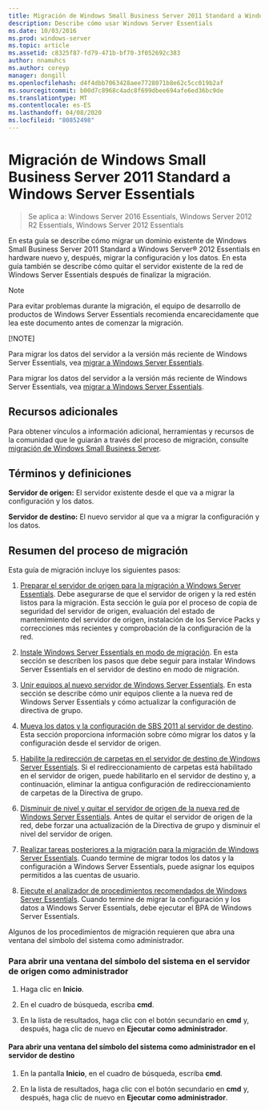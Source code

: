 ```yaml
---
title: Migración de Windows Small Business Server 2011 Standard a Windows Server Essentials
description: Describe cómo usar Windows Server Essentials
ms.date: 10/03/2016
ms.prod: windows-server
ms.topic: article
ms.assetid: c8325f87-fd79-471b-bf70-3f052692c383
author: nnamuhcs
ms.author: coreyp
manager: dongill
ms.openlocfilehash: d4f4dbb7063428aee7728071b8e62c5cc019b2af
ms.sourcegitcommit: b00d7c8968c4adc8f699dbee694afe6ed36bc9de
ms.translationtype: MT
ms.contentlocale: es-ES
ms.lasthandoff: 04/08/2020
ms.locfileid: "80852498"
---
```

# <a name="migrate-windows-small-business-server-2011-standard-to-windows-server-essentials"></a>Migración de Windows Small Business Server 2011 Standard a Windows Server Essentials

>Se aplica a: Windows Server 2016 Essentials, Windows Server 2012 R2 Essentials, Windows Server 2012 Essentials

En esta guía se describe cómo migrar un dominio existente de Windows Small Business Server 2011 Standard a Windows Server&reg; 2012 Essentials en hardware nuevo y, después, migrar la configuración y los datos. En esta guía también se describe cómo quitar el servidor existente de la red de Windows Server Essentials después de finalizar la migración.  
  
> [!NOTE]
>  Para evitar problemas durante la migración, el equipo de desarrollo de productos de Windows Server Essentials recomienda encarecidamente que lea este documento antes de comenzar la migración.  
> 
> [!NOTE]
> 
>  Para migrar los datos del servidor a la versión más reciente de Windows Server Essentials, vea [migrar a Windows Server Essentials](Migrate-from-Previous-Versions-to-Windows-Server-Essentials-or-Windows-Server-Essentials-Experience.md).  
> 
>  Para migrar los datos del servidor a la versión más reciente de Windows Server Essentials, vea [migrar a Windows Server Essentials](../migrate/Migrate-from-Previous-Versions-to-Windows-Server-Essentials-or-Windows-Server-Essentials-Experience.md).  

  
## <a name="additional-resources"></a>Recursos adicionales  
 Para obtener vínculos a información adicional, herramientas y recursos de la comunidad que le guiarán a través del proceso de migración, consulte [migración de Windows Small Business Server](https://go.microsoft.com/fwlink/?LinkId=217520).  
  
## <a name="terms-and-definitions"></a>Términos y definiciones  
 **Servidor de origen:** El servidor existente desde el que va a migrar la configuración y los datos.  
  
 **Servidor de destino:** El nuevo servidor al que va a migrar la configuración y los datos.  
  
## <a name="migration-process-summary"></a>Resumen del proceso de migración  
 Esta guía de migración incluye los siguientes pasos:  
  

1.  [Preparar el servidor de origen para la migración a Windows Server Essentials](Prepare-your-Source-Server-for-Windows-Server-Essentials-migration.md).  Debe asegurarse de que el servidor de origen y la red estén listos para la migración. Esta sección le guía por el proceso de copia de seguridad del servidor de origen, evaluación del estado de mantenimiento del servidor de origen, instalación de los Service Packs y correcciones más recientes y comprobación de la configuración de la red.  
  
2.  [Instale Windows Server Essentials en modo de migración](Install-Windows-Server-Essentials-in-migration-mode.md).  En esta sección se describen los pasos que debe seguir para instalar Windows Server Essentials en el servidor de destino en modo de migración.  
  
3.  [Unir equipos al nuevo servidor de Windows Server Essentials](Join-computers-to-the-new-Windows-Server-Essentials-server.md).  En esta sección se describe cómo unir equipos cliente a la nueva red de Windows Server Essentials y cómo actualizar la configuración de directiva de grupo.  
  
4.  [Mueva los datos y la configuración de SBS 2011 al servidor de destino](Move-Windows-SBS-2011-Standard-settings-and-data-to-the-Destination-Server-for-Windows-Server-Essentials-migration.md).  Esta sección proporciona información sobre cómo migrar los datos y la configuración desde el servidor de origen.  
  
5.  [Habilite la redirección de carpetas en el servidor de destino de Windows Server Essentials](Enable-folder-redirection-on-the-Windows-Server-Essentials-Destination-Server.md).  Si el redireccionamiento de carpetas está habilitado en el servidor de origen, puede habilitarlo en el servidor de destino y, a continuación, eliminar la antigua configuración de redireccionamiento de carpetas de la Directiva de grupo.  
  
6.  [Disminuir de nivel y quitar el servidor de origen de la nueva red de Windows Server Essentials](Demote-and-remove-the-Source-Server-from-the-new-Windows-Server-Essentials-network.md).  Antes de quitar el servidor de origen de la red, debe forzar una actualización de la Directiva de grupo y disminuir el nivel del servidor de origen.  
  
7.  [Realizar tareas posteriores a la migración para la migración de Windows Server Essentials](Perform-post-migration-tasks-for-Windows-Server-Essentials-migration.md).  Cuando termine de migrar todos los datos y la configuración a Windows Server Essentials, puede asignar los equipos permitidos a las cuentas de usuario.  
  
8.  [Ejecute el analizador de procedimientos recomendados de Windows Server Essentials](Run-the-Windows-Server-Essentials-Best-Practices-Analyzer.md).  Cuando termine de migrar la configuración y los datos a Windows Server Essentials, debe ejecutar el BPA de Windows Server Essentials.  
 
 Algunos de los procedimientos de migración requieren que abra una ventana del símbolo del sistema como administrador.  
  
###  <a name="to-open-a-command-prompt-window-on-the-source-server-as-an-administrator"></a><a name="BKMK_OpenACommandPromptAsAdmin"></a>Para abrir una ventana del símbolo del sistema en el servidor de origen como administrador  
  
1.  Haga clic en **Inicio**.  
  
2.  En el cuadro de búsqueda, escriba **cmd**.  
  
3.  En la lista de resultados, haga clic con el botón secundario en **cmd** y, después, haga clic de nuevo en **Ejecutar como administrador**.  
  
#### <a name="to-open-a-command-prompt-window-on-the-destination-server-as-an-administrator"></a>Para abrir una ventana del símbolo del sistema como administrador en el servidor de destino  
  
1.  En la pantalla **Inicio**, en el cuadro de búsqueda, escriba **cmd**.  
  
2.  En la lista de resultados, haga clic con el botón secundario en **cmd** y, después, haga clic de nuevo en **Ejecutar como administrador**.
